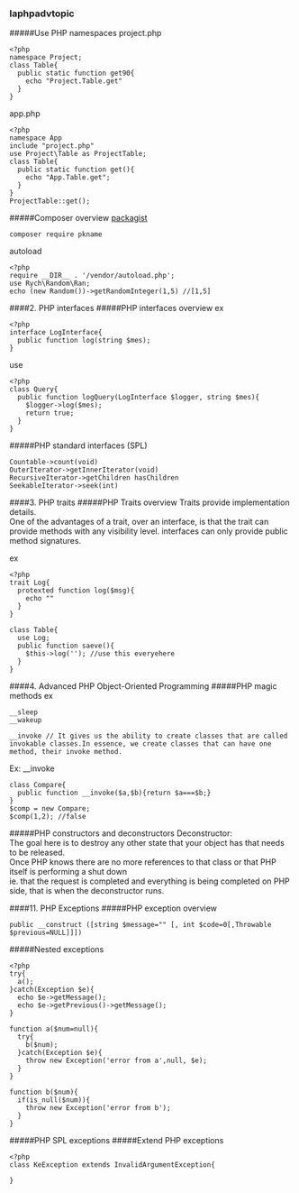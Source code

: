 ### laphpadvtopic
#####Use PHP namespaces
project.php
```
<?php
namespace Project;
class Table{
  public static function get90{
    echo "Project.Table.get" 
  }
}
```

app.php
```
<?php
namespace App
include "project.php"
use Project\Table as ProjectTable;
class Table{
  public static function get(){
    echo "App.Table.get";
  }
}
ProjectTable::get();
```
#####Composer overview
[packagist](http://packagist.com)
```
composer require pkname
```
autoload
```
<?php
require __DIR__ . '/vendor/autoload.php';
use Rych\Random\Ran;
echo (new Random())->getRandomInteger(1,5) //[1,5]
```

####2. PHP interfaces
#####PHP interfaces overview
ex
```
<?php 
interface LogInterface{
  public function log(string $mes);
}
```
use
```
<?php
class Query{
  public function logQuery(LogInterface $logger, string $mes){
    $logger->log($mes);
    return true;
  }
}
```
#####PHP standard interfaces (SPL)
```
Countable->count(void)
OuterIterator->getInnerIterator(void)
RecursiveIterator->getChildren hasChildren
SeekableIterator->seek(int)
```
####3. PHP traits
#####PHP Traits overview
Traits provide implementation details.  
One of the advantages of a trait, over an interface, is that the trait can provide methods with any visibility level. interfaces can only provide public method signatures.  

ex
```
<?php
trait Log{
  protexted function log($msg){
    echo ""
  }
}

class Table{
  use Log;
  public function saeve(){
    $this->log(''); //use this everyehere
  }
}
```
####4. Advanced PHP Object-Oriented Programming
#####PHP magic methods
ex
```
__sleep
__wakeup
```
```
__invoke // It gives us the ability to create classes that are called invokable classes.In essence, we create classes that can have one method, their invoke method.
```
Ex: __invoke
```
class Compare{
  public function __invoke($a,$b){return $a===$b;}
}
$comp = new Compare;
$comp(1,2); //false
```
#####PHP constructors and deconstructors
Deconstructor:  
The goal here is to destroy any other state that your object has that needs to be released.  
Once PHP knows there are no more references to that class or that PHP itself is performing a shut down  
ie. that the request is completed and everything is being completed on PHP side, that is when the deconstructor runs.  

####11. PHP Exceptions
#####PHP exception overview
```
public __construct ([string $message="" [, int $code=0[,Throwable $previous=NULL]]])
```

#####Nested exceptions
```
<?php
try{
  a();
}catch(Exception $e){
  echo $e->getMessage();
  echo $e->getPrevious()->getMessage();
}

function a($num=null){
  try{
    b($num);
  }catch(Exception $e){
    throw new Exception('error from a',null, $e);
  }
}

function b($num){
  if(is_null($num)){
    throw new Exception('error from b');
  }
}
```
#####PHP SPL exceptions
#####Extend PHP exceptions
```
<?php
class KeException extends InvalidArgumentException{
    
}
```
